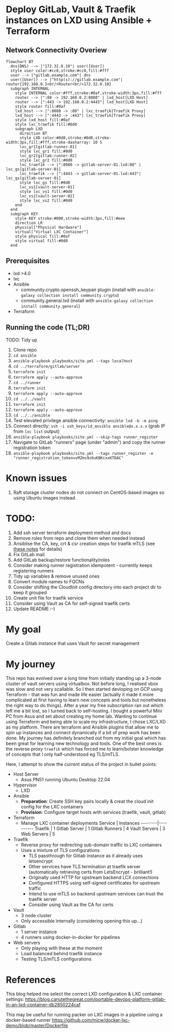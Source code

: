 # Deploy GitLab, Vault & Traefik instances on LXD using Ansible + Terraform

## Network Connectivity Overiew

```mermaid
flowchart BT
  dns(DNS) --> |"172.32.0.10"| user([User])
  style user color:#cc0,stroke:#cc0,fill:#fff
  user --> |"gitlab.example.com"| dns
  user([User]) --> |"http(s)://gitlab.example.com"| router{192.168.0.1<br/>Router<br/>172.32.0.10}
  subgraph INTERNAL
    style INTERNAL color:#fff,stroke:#0af,stroke-width:3px,fill:#fff
    router --> |":80 -> 192.168.0.2:8080" | lxd_host[LXD Host]
    router --> |":443 -> 192.168.0.2:4443"| lxd_host[LXD Host]
    style router fill:#0af
    lxd_host --> |":8080 -> :80" | lxc_traefik[Traefik Proxy]
    lxd_host --> |":4443 -> :443"| lxc_traefik[Traefik Proxy]
    style lxd_host fill:#0af
    style lxc_traefik fill:#0d0
    subgraph LXD
      direction BT
      style LXD color:#0d0,stroke:#0d0,stroke-width:3px,fill:#fff,stroke-dasharray: 10 5
      lxc_gr1[gitlab-runner-01]
      style lxc_gr1 fill:#0d0
      lxc_gr2[gitlab-runner-02]
      style lxc_gr2 fill:#0d0
      lxc_traefik --> |":8080 -> gitlab-server-01.lxd:80" | lxc_gs[gitlab-server-01]
      lxc_traefik --> |":4443 -> gitlab-server-01.lxd:443"| lxc_gs[gitlab-server-01]
      style lxc_gs fill:#0d0
      lxc_vs1[vault-server-01]
      style lxc_vs1 fill:#0d0
      lxc_vs2[vault-server-02]
      style lxc_vs2 fill:#0d0
    end
  end
  subgraph KEY
    style KEY stroke:#000,stroke-width:3px,fill:#eee
    direction LR
    physical["Physical Hardware"]
    virtual["Virtual LXC Container"]
    style physical fill:#0af
    style virtual fill:#0d0
  end
```

## Prerequisites

* lxd >4.0
* lxc
* Ansible
  * community.crypto.openssh_keypair plugin (install with `ansible-galaxy collection install community.crypto`)
  * community.general.lxd (install with `ansible-galaxy collection install community.general`)
* Terraform

## Running the code (TL;DR)

TODO: Tidy up

1. Clone repo
1. `cd ansible`
1. `ansible-playbook playbooks/site.yml --tags localhost`
1. `cd ../terraform/gitlab/server`
1. `terraform init`
1. `terraform apply --auto-approve`
1. `cd ../runner`
1. `terraform init`
1. `terraform apply --auto-approve`
1. `cd ../../vault`
1. `terraform init`
1. `terraform apply --auto-approve`
1. `cd ../../ansible`
1. Test elevated privilege ansible connectivity: `ansible lxd -b -m ping`
1. Connect directly: `ssh -i ssh_keys/id_ansible ansible@x.x.x.x` (grab IP from `lxc list` output)
1. `ansible-playbook playbooks/site.yml --skip-tags runner_register`
1. Navigate to GitLab "runners" page (under "admin") and copy the runner registration token
1. `ansible-playbook playbooks/site.yml --tags runner_register -e "runner_registration_token=vMZms9z6uKBKcxxKTDAC"`

# Known issues

1. Raft storage cluster nodes do not connect on CentOS-based images so using Ubuntu images instead.

# TODO:

1. Add ssh server terraform deployment method and docs
1. Remove roles from repo and clone them when needed instead
1. Ansiblise the CA, key, crt & csr creation steps for traefik mTLS (see [these notes](ansible/playbooks/traefik/config_notes.md) for details)
1. Fix GitLab mail
1. Add GitLab backup/restore functionality/roles
1. Consider making runner registration idempotent - currently keeps registering runners
1. Tidy up variables & remove unused ones
1. Convert module names to FQCNs
1. Consider shifting the CloudInit config directory into each project dir to keep it grouped
1. Create unit file for traefik service
1. Consider using Vault as CA for self-signed traefik certs
1. Update README :-)

# My goal

Create a Gitlab instance that uses Vault for secret management

# My journey

This repo has evolved over a long time from initially standing up a 3-node cluster of vault servers using virtualbox. Not before long, I realised vbox was slow and not very scallable. So I then started devloping on GCP using Terraform - that was fun and made life easier (actually it made it more complicated at first having to learn new concepts and tools but nonetheless the right way to do things). After a year my free subscription ran out which left me a bit lost, so I turned back to self-hosting. I bought a powerful Mini PC from Asus and set about creating my home lab. Wanting to continue using Terraform and being able to scale my infrastructure, I chose LXC/LXD as my platform. There are terraform and Ansible plugins that allow me to spin up instances and connect dynamically if a bit of prep work has been done. My journey has definitely branched out from my initial goal which has been great for learning new technology and tools. One of the best ones is the reverse proxy `traefik` which has forced me to learn/bolster knowledge of concepts that I only half-understood eg TLS/mTLS.

Here, I attempt to show the current status of the project in bullet points:

* Host Server
  * Asus PN51 running Ubuntu Desktop 22.04
* Hypervisor
  * LXD
* Ansible
  * **Preparation**: Create SSH key pairs locally & creat the cloud init config for the LXC containers
  * **Provision**: Configure target hosts with services (traefik, vault, gitlab)
* Terraform
  * Manage LXC container deployments
    Service | Instances
    --------|----------
    Traefik | 1
    Gitlab Server | 1
    Gitlab Runners | 4
    Vault Servers | 3
    Web Servers | 5
* Traefik
  * Reverse proxy for redirecting sub-domain traffic to LXC containers
  * Uses a mixture of TLS configurations
    * TLS passthrough for Gitlab instance as it already uses letsencrypt
    * Other services have TLS termination at traefik server (automatically retrieving certs from LetsEncrypt - brilliant!)
    * Originally used HTTP for upstream backend LCX connections
    * Configured HTTPS using self-signed certificates for upstream traffic
    * Intend to use mTLS so backend upstream services can trust the traefik server
    * Consider using Vault as the CA for certs
* Vault
  * 3 node cluster
  * Only accessible internally (considering opening this up...)
* Gitlab
  * 1 server instance
  * 4 runners using docker-in-docker for pipelines
* Web servers
  * Only playing with these at the moment
  * Load balanced behind traefik instance
  * Testing TLS/mTLS configurations

# References

This blog helped me select the correct LXD configuration & LXC container settings:
https://blog.canutethegreat.com/portable-devops-platform-gitlab-in-an-lxd-container-db2850224caf

This may be useful for running packer on LXC images in a pipeline using a docker-based runner
https://github.com/micw/docker-lxc-demo/blob/master/Dockerfile
